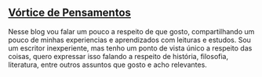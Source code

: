 [<h2>Vórtice de Pensamentos</h2>](https://jonatassc.github.io/PB/)

Nesse blog vou falar um pouco a respeito de que gosto, compartilhando um pouco de minhas experiencias e aprendizados com leituras e estudos.
Sou um escritor inexperiente, mas tenho um ponto de vista único a respeito das coisas, quero expressar isso falando a respeito de história, filosofia, literatura, entre outros assuntos que gosto e acho relevantes.
